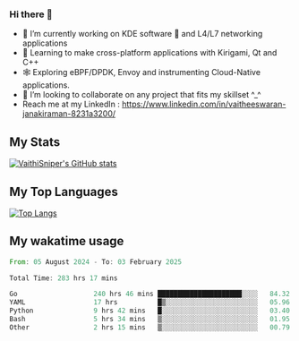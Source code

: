 ### Hi there 👋

- 🔭 I’m currently working on KDE software 💓 and L4/L7 networking applications 
- 📖 Learning to make cross-platform applications with Kirigami, Qt and C++
- 🕸️ Exploring eBPF/DPDK, Envoy and instrumenting Cloud-Native applications. 
- 👯 I’m looking to collaborate on any project that fits my skillset ^_^
- Reach me at my LinkedIn : https://www.linkedin.com/in/vaitheeswaran-janakiraman-8231a3200/

## My Stats
[![VaithiSniper's GitHub stats](https://github-readme-stats.vercel.app/api?username=VaithiSniper&hide=stars&theme=radical)](https://github.com/anuraghazra/github-readme-stats)

## My Top Languages

[![Top Langs](https://github-readme-stats.vercel.app/api/top-langs/?username=VaithiSniper&layout=compact)](https://github.com/anuraghazra/github-readme-stats)

## My wakatime usage

<!--START_SECTION:waka-->

```rust
From: 05 August 2024 - To: 03 February 2025

Total Time: 283 hrs 17 mins

Go                   240 hrs 46 mins █████████████████████░░░░   84.32 %
YAML                 17 hrs          █▒░░░░░░░░░░░░░░░░░░░░░░░   05.96 %
Python               9 hrs 42 mins   █░░░░░░░░░░░░░░░░░░░░░░░░   03.40 %
Bash                 5 hrs 34 mins   ▒░░░░░░░░░░░░░░░░░░░░░░░░   01.95 %
Other                2 hrs 15 mins   ▒░░░░░░░░░░░░░░░░░░░░░░░░   00.79 %
```

<!--END_SECTION:waka-->
